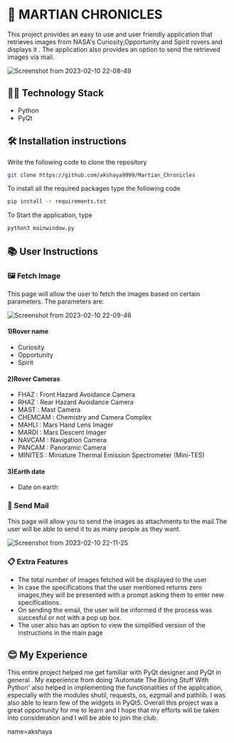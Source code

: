 # 🚀 MARTIAN CHRONICLES

This project provides an easy to use and user friendly application that retrieves images from NASA's Curiosity,Opportunity and Spirit rovers and displays it . The application also provides an option to send the retrieved images via mail.

![Screenshot from 2023-02-10 22-08-49](https://user-images.githubusercontent.com/116485510/218149636-1ce484d6-e3ff-4a8b-9aab-0ae1c6ce1c70.png)



## 👩‍💻 Technology Stack
- Python
- PyQt

## 🛠 Installation instructions 

Write the following code to clone the repository
```bash
git clone https://github.com/akshaya9999/Martian_Chronicles
```

To install all the required packages type the following code
```bash
pip install -r requirements.txt
```

To Start the application, type
```bash
python3 mainwindow.py
```


## 📚 User Instructions 
### 🖼️ Fetch Image
This page will allow the user to fetch the images based on certain parameters.
The parameters are:

![Screenshot from 2023-02-10 22-09-46](https://user-images.githubusercontent.com/116485510/218149760-a794cb00-6bd7-4e06-949f-04abe6b3f07d.png)


#### 1)Rover name
- Curiosity
- Opportunity
- Spirit

#### 2)Rover Cameras
- FHAZ	 : Front Hazard Avoidance Camera
- RHAZ	 : Rear Hazard Avoidance Camera
- MAST	 : Mast Camera
- CHEMCAM  : Chemistry and Camera Complex
- MAHLI	 : Mars Hand Lens Imager
- MARDI    : Mars Descent Imager
- NAVCAM 	 : Navigation Camera
- PANCAM 	 : Panoramic Camera
- MINITES  : Miniature Thermal Emission Spectrometer (Mini-TES)

#### 3)Earth date
- Date on earth

### 📩 Send Mail
This page will allow you to send the images as attachments to the mail.The user will be able to send it to as many people as they want.

![Screenshot from 2023-02-10 22-11-25](https://user-images.githubusercontent.com/116485510/218149828-280655a6-39af-410e-8ac7-d7f221cb994e.png)


### 📋 Extra Features
- The total number of images fetched will be displayed to the user 
- In case the specifications that the user mentioned returns zero images,they will be presented with a prompt asking them to enter new specifications.
- On sending the email, the user will be informed if the process was succesful or not with a pop up box.
- The user also has an option to view the simplified version of the instructions in the main page



## 😊 My Experience
This entire project helped me get familiar with PyQt designer and PyQt in general . My experience from doing 'Automate The Boring Stuff With Python' also helped in implementing the functionalities of the application, especially with the modules shutil, requests, os, ezgmail and pathlib.
I was also able to learn few of the widgets in PyQt5.
Overall this project was a great opportunity for me to learn and I hope that my efforts will be taken into consideration and I will be able to join the club.


name=akshaya
